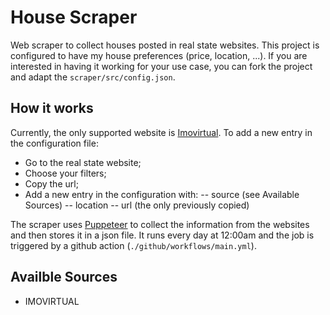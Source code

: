# House Scraper

Web scraper to collect houses posted in real state websites. This project is configured to have my house preferences (price, location, ...). If you are interested in having it working for your use case, you can fork the project and adapt the `scraper/src/config.json`.

## How it works
Currently, the only supported website is [Imovirtual](https://www.imovirtual.com/en/). To add a new entry in the configuration file:
- Go to the real state website;
- Choose your filters;
- Copy the url;
- Add a new entry in the configuration with:
-- source (see Available Sources)
-- location 
-- url (the only previously copied)

The scraper uses [Puppeteer](https://pptr.dev/) to collect the information from the websites and then stores it in a json file. It runs every day at 12:00am and the job is triggered by a github action (`./github/workflows/main.yml`).

## Availble Sources
- IMOVIRTUAL